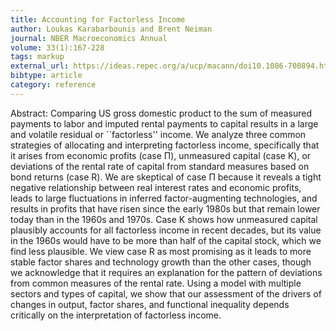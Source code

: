 ```yaml
---
title: Accounting for Factorless Income
author: Loukas Karabarbounis and Brent Neiman
journal: NBER Macroeconomics Annual
volume: 33(1):167-228
tags: markup
external_url: https://ideas.repec.org/a/ucp/macann/doi10.1086-700894.html
bibtype: article
category: reference
---
```

Abstract: Comparing US gross domestic product to the sum of measured payments to labor and imputed rental payments to capital results in a large and volatile residual or ``factorless'' income. We analyze three common strategies of allocating and interpreting factorless income, specifically that it arises from economic profits (case Π), unmeasured capital (case K), or deviations of the rental rate of capital from standard measures based on bond returns (case R). We are skeptical of case Π because it reveals a tight negative relationship between real interest rates and economic profits, leads to large fluctuations in inferred factor-augmenting technologies, and results in profits that have risen since the early 1980s but that remain lower today than in the 1960s and 1970s. Case K shows how unmeasured capital plausibly accounts for all factorless income in recent decades, but its value in the 1960s would have to be more than half of the capital stock, which we find less plausible. We view case R as most promising as it leads to more stable factor shares and technology growth than the other cases, though we acknowledge that it requires an explanation for the pattern of deviations from common measures of the rental rate. Using a model with multiple sectors and types of capital, we show that our assessment of the drivers of changes in output, factor shares, and functional inequality depends critically on the interpretation of factorless income.

